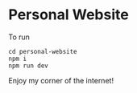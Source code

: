 # Personal Website

To run

```
cd personal-website
npm i
npm run dev
```

Enjoy my corner of the internet!
